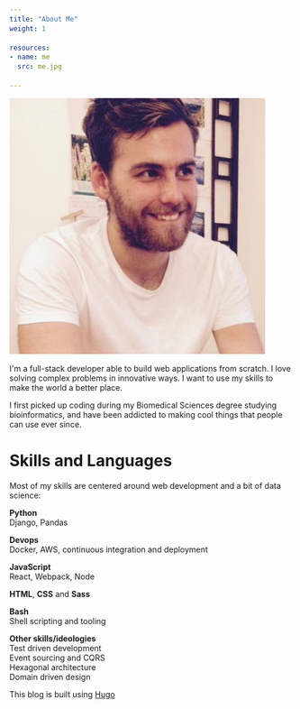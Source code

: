 ```yaml
---
title: "About Me"
weight: 1

resources:
- name: me
  src: me.jpg

---
```



![Me](me.jpg)


I'm a full-stack developer able to build web applications from scratch. I love solving complex problems in innovative ways. I want to use my skills to make the world a better place.

I first picked up coding during my Biomedical Sciences degree studying bioinformatics, and have been addicted to making cool things that people can use ever since.


# Skills and Languages

Most of my skills are centered around web development and a bit of data science:

**Python**  
Django, Pandas

**Devops**  
Docker, AWS, continuous integration and deployment

**JavaScript**  
React, Webpack, Node

**HTML**, **CSS** and **Sass**

**Bash**  
Shell scripting and tooling

**Other skills/ideologies**  
Test driven development  
Event sourcing and CQRS  
Hexagonal architecture  
Domain driven design  


This blog is built using [Hugo](https://gohugo.io/)
